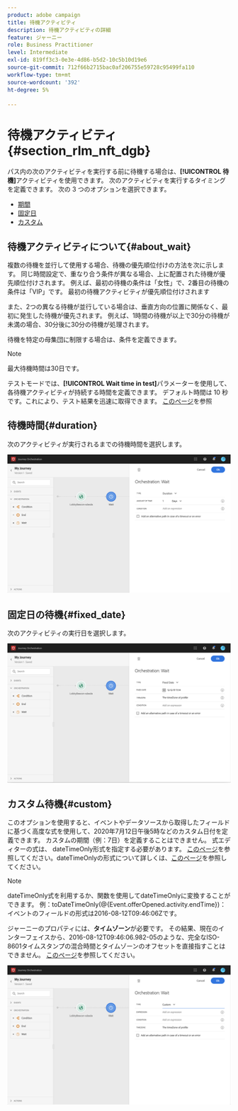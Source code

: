 ```yaml
---
product: adobe campaign
title: 待機アクティビティ
description: 待機アクティビティの詳細
feature: ジャーニー
role: Business Practitioner
level: Intermediate
exl-id: 819ff3c3-0e3e-4d86-b5d2-10c5b10d19e6
source-git-commit: 712f66b2715bac0af206755e59728c95499fa110
workflow-type: tm+mt
source-wordcount: '392'
ht-degree: 5%

---
```


# 待機アクティビティ{#section_rlm_nft_dgb}

パス内の次のアクティビティを実行する前に待機する場合は、**[!UICONTROL 待機]**&#x200B;アクティビティを使用できます。 次のアクティビティを実行するタイミングを定義できます。 次の 3 つのオプションを選択できます。

* [期間](#duration)
* [固定日](#fixed_date)
* [カスタム](#custom)

<!--* [Email send time optimization](#email_send_time_optimization)-->

## 待機アクティビティについて{#about_wait}

複数の待機を並行して使用する場合、待機の優先順位付けの方法を次に示します。 同じ時間設定で、重なり合う条件が異なる場合、上に配置された待機が優先順位付けされます。 例えば、最初の待機の条件は「女性」で、2番目の待機の条件は「VIP」です。 最初の待機アクティビティが優先順位付けされます

また、2つの異なる待機が並行している場合は、垂直方向の位置に関係なく、最初に発生した待機が優先されます。 例えば、1時間の待機が以上で30分の待機が未満の場合、30分後に30分の待機が処理されます。

待機を特定の母集団に制限する場合は、条件を定義できます。

>[!NOTE]
>
>最大待機時間は30日です。
>
>テストモードでは、**[!UICONTROL Wait time in test]**&#x200B;パラメーターを使用して、各待機アクティビティが持続する時間を定義できます。 デフォルト時間は 10 秒です。これにより、テスト結果を迅速に取得できます。 [このページ](../building-journeys/testing-the-journey.md)を参照

## 待機時間{#duration}

次のアクティビティが実行されるまでの待機時間を選択します。

![](../assets/journey55.png)

## 固定日の待機{#fixed_date}

次のアクティビティの実行日を選択します。

![](../assets/journey56.png)

## カスタム待機{#custom}

このオプションを使用すると、イベントやデータソースから取得したフィールドに基づく高度な式を使用して、2020年7月12日午後5時などのカスタム日付を定義できます。 カスタムの期間（例：7日）を定義することはできません。 式エディターの式は、 dateTimeOnly形式を指定する必要があります。 [このページ](../expression/expressionadvanced.md)を参照してください。dateTimeOnlyの形式について詳しくは、[このページ](../expression/data-types.md)を参照してください。

>[!NOTE]
>
>dateTimeOnly式を利用するか、関数を使用してdateTimeOnlyに変換することができます。 例：toDateTimeOnly(@{Event.offerOpened.activity.endTime})：イベントのフィールドの形式は2016-08-12T09:46:06Zです。
>
>ジャーニーのプロパティには、**タイムゾーン**&#x200B;が必要です。 その結果、現在のインターフェイスから、2016-08-12T09:46:06.982-05のような、完全なISO-8601タイムスタンプの混合時間とタイムゾーンのオフセットを直接指すことはできません。 [このページ](../building-journeys/timezone-management.md)を参照してください。

![](../assets/journey57.png)

<!--## Email send time optimization{#email_send_time_optimization}

>[!CAUTION]
>
>The email send time optimization capability is only available to customers who use the [Adobe Experience Platform Data Connector](https://docs.adobe.com/content/help/en/campaign-standard/using/developing/mapping-campaign-and-aep-data/aep-about-data-connector.html).

This type of wait uses a score calculated in the Adobe Experience Platform. The score calculates the propensity to click or open an email in the future based on past behavior. Note that the algorithm calculating the score needs a certain amount of data to work. As a result, when it does not have enough data, the default wait time will apply. At publication time, you’ll be notified that the default time applies.

>[!NOTE]
>
>The first event of your journey must have a namespace.
>
>This capability is only available after an **[!UICONTROL Email]** activity. You need to have Adobe Campaign Standard.

1. In the **[!UICONTROL Amount of time]** field, define the number of hours to consider to optimize email sending.
1. In the **[!UICONTROL Optimization type]** field, choose if the optimization should increase clicks or opens.
1. In the **[!UICONTROL Default time]** field, define the default time to wait if the predictive send time score is not available.

    >[!NOTE]
    >
    >Note that the send time score can be unavailable because there is not enough data to perform the calculation. In this case, you will be informed, at publication time, that the default time applies.

![](../assets/journey57bis.png)-->

